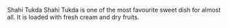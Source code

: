 Shahi Tukda
Shahi Tukda is one of the most favourite sweet dish for almost all. 
It is loaded with fresh cream and dry fruits. 